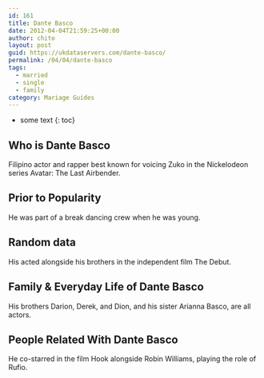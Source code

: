 ```yaml
---
id: 161
title: Dante Basco
date: 2012-04-04T21:59:25+00:00
author: chito
layout: post
guid: https://ukdataservers.com/dante-basco/
permalink: /04/04/dante-basco  
tags:
  - married
  - single
  - family
category: Mariage Guides
---
```


* some text
{: toc}


## Who is  Dante Basco
                  
                  
                  
Filipino actor and rapper best known for voicing Zuko in the Nickelodeon series Avatar: The Last Airbender.
                  
                
                
                
## Prior to Popularity 
                  
                  
                  
He was part of a break dancing crew when he was young.
                  
                
                
                
## Random data 
                  
                  
                  
His acted alongside his brothers in the independent film The Debut.
                  
                
                
                
## Family & Everyday Life of Dante Basco
                  
                  
                  
His brothers Darion, Derek, and Dion, and his sister Arianna Basco, are all actors.
                  
                
                
                
## People Related With  Dante Basco
                  
                  
                  
He co-starred in the film Hook alongside Robin Williams, playing the role of Rufio. 
                  
                
              
            
          
          
          
    
    
  
